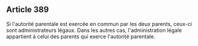 Article 389
----
Si l'autorité parentale est exercée en commun par les deux parents, ceux-ci sont
administrateurs légaux. Dans les autres cas, l'administration légale appartient
à celui des parents qui exerce l'autorité parentale.
